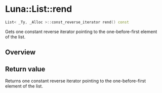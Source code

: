 # Luna::List::rend

```c++
List< _Ty, _Alloc >::const_reverse_iterator rend() const
```

Gets one constant reverse iterator pointing to the one-before-first element of the list. 

## Overview


## Return value
Returns one constant reverse iterator pointing to the one-before-first element of the list. 

